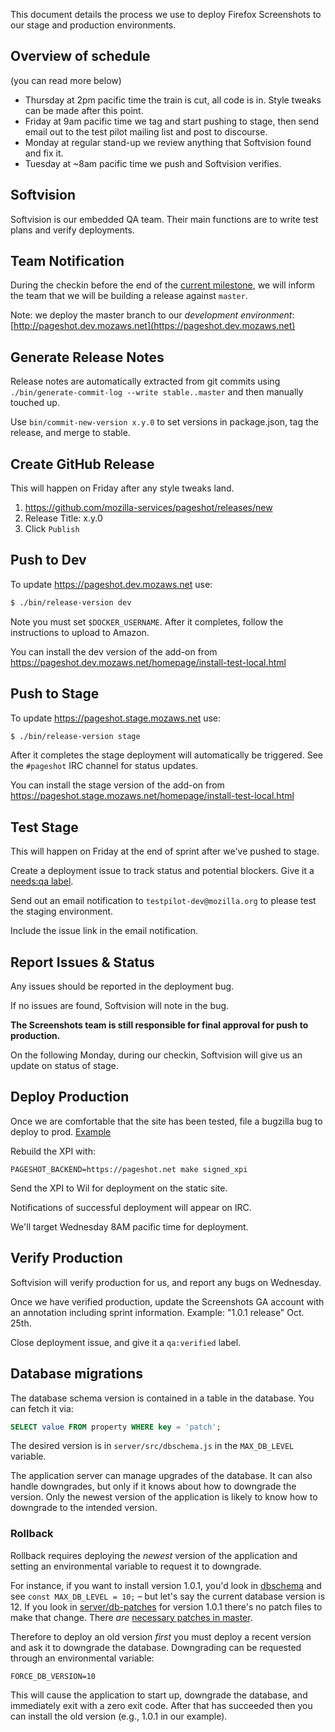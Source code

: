 This document details the process we use to deploy Firefox Screenshots to our stage and production environments.

## Overview of schedule ##

(you can read more below)

- Thursday at 2pm pacific time the train is cut, all code is in. Style tweaks can be made after this point.
- Friday at 9am pacific time we tag and start pushing to stage, then send email out to the test pilot mailing list and post to discourse.
- Monday at regular stand-up we review anything that Softvision found and fix it.
- Tuesday at ~8am pacific time we push and Softvision verifies.

## Softvision ##

Softvision is our embedded QA team. Their main functions are to write test plans and verify deployments.

## Team Notification ##

During the checkin before the end of the [current milestone](https://github.com/mozilla-services/pageshot/milestones), we will inform the team that we will be building a release against `master`.

Note: we deploy the master branch to our *development environment*: [http://pageshot.dev.mozaws.net](https://pageshot.dev.mozaws.net)

## Generate Release Notes ##

Release notes are automatically extracted from git commits using `./bin/generate-commit-log --write stable..master` and then manually touched up.

Use `bin/commit-new-version x.y.0` to set versions in package.json, tag the release, and merge to stable.

## Create GitHub Release ##

This will happen on Friday after any style tweaks land.

1. https://github.com/mozilla-services/pageshot/releases/new
3. Release Title: x.y.0
4. Click `Publish`

## Push to Dev ##

To update https://pageshot.dev.mozaws.net use:

```sh
$ ./bin/release-version dev
```

Note you must set `$DOCKER_USERNAME`.  After it completes, follow the instructions to upload to Amazon.

You can install the dev version of the add-on from https://pageshot.dev.mozaws.net/homepage/install-test-local.html

## Push to Stage ##

To update https://pageshot.stage.mozaws.net use:

```sh
$ ./bin/release-version stage
```

After it completes the stage deployment will automatically be triggered.  See the `#pageshot` IRC channel for status updates.

You can install the stage version of the add-on from https://pageshot.stage.mozaws.net/homepage/install-test-local.html

## Test Stage ##

This will happen on Friday at the end of sprint after we've pushed to stage.

Create a deployment issue to track status and potential blockers. Give it a [needs:qa label](https://github.com/mozilla-services/pageshot/issues?utf8=✓&q=is%3Aissue%20is%3Aopen%20label%3A%22needs%3Aqa%22%20).

Send out an email notification to `testpilot-dev@mozilla.org` to please test the staging environment.

Include the issue link in the email notification.

## Report Issues & Status ##

Any issues should be reported in the deployment bug.

If no issues are found, Softvision will note in the bug.

**The Screenshots team is still responsible for final approval for push to production.**

On the following Monday, during our checkin, Softvision will give us an update on status of stage.

## Deploy Production ##

Once we are comfortable that the site has been tested, file a bugzilla bug to deploy to prod. [Example](https://bugzilla.mozilla.org/show_bug.cgi?id=1312768)

Rebuild the XPI with:

```
PAGESHOT_BACKEND=https://pageshot.net make signed_xpi
```

Send the XPI to Wil for deployment on the static site.

Notifications of successful deployment will appear on IRC.

We'll target Wednesday 8AM pacific time for deployment.

## Verify Production ##

Softvision will verify production for us, and report any bugs on Wednesday.

Once we have verified production, update the Screenshots GA account with an annotation including sprint information. Example: "1.0.1 release" Oct. 25th.

Close deployment issue, and give it a `qa:verified` label.

## Database migrations

The database schema version is contained in a table in the database.  You can fetch it via:

```sql
SELECT value FROM property WHERE key = 'patch';
```

The desired version is in `server/src/dbschema.js` in the `MAX_DB_LEVEL` variable.

The application server can manage upgrades of the database.  It can also handle downgrades, but only if it knows about how to downgrade the version.  Only the newest version of the application is likely to know how to downgrade to the intended version.

### Rollback

Rollback requires deploying the *newest* version of the application and setting an environmental variable to request it to downgrade.

For instance, if you want to install version 1.0.1, you'd look in [dbschema](https://github.com/mozilla-services/pageshot/blob/1.0.1/server/src/dbschema.js#L7) and see `const MAX_DB_LEVEL = 10;` – but let's say the current database version is 12.  If you look in [server/db-patches](https://github.com/mozilla-services/pageshot/tree/1.0.1/server/db-patches) for version 1.0.1 there's no patch files to make that change.  There *are* [necessary patches in master](https://github.com/mozilla-services/pageshot/tree/master/server/db-patches).

Therefore to deploy an old version *first* you must deploy a recent version and ask it to downgrade the database.  Downgrading can be requested through an environmental variable:

`FORCE_DB_VERSION=10`

This will cause the application to start up, downgrade the database, and immediately exit with a zero exit code.  After that has succeeded then you can install the old version (e.g., 1.0.1 in our example).
